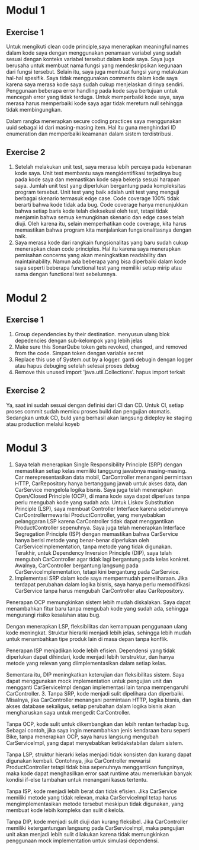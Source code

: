 # Modul 1
## Exercise 1
Untuk mengikuti clean code principle,saya menerapkan meaningful names dalam kode saya dengan menggunakan penamaan variabel yang sudah sesuai dengan konteks variabel tersebut dalam kode saya. Saya juga berusaha untuk membuat nama fungsi yang mendeskripsikan kegunaan dari fungsi tersebut. Selain itu, saya juga membuat fungsi yang melakukan hal-hal spesifik. Saya tidak menggunakan comments dalam kode saya karena saya merasa kode saya sudah cukup menjelaskan dirinya sendiri. Penggunaan beberapa error handling pada kode saya bertujuan untuk mencegah error yang tidak terduga. Untuk memperbaiki kode saya, saya merasa harus memperbaiki kode saya agar tidak mereturn null sehingga tidak membingungkan.

Dalam rangka menerapkan secure coding practices saya menggunakan uuid sebagai id dari masing-masing item. Hal itu guna menghindari ID enumeration dan memperbaiki keamanan dalam sistem terdistribusi.

## Exercise 2
1. Setelah melakukan unit test, saya merasa lebih percaya pada kebenaran kode saya. Unit test membantu saya mengidentifikasi terjadinya bug pada kode saya dan memastikan kode saya bekerja sesuai harapan saya. Jumlah unit test yang diperlukan bergantung pada kompleksitas program tersebut. Unit test yang baik adalah unit test yang menguji berbagai skenario termasuk edge case. Code coverage 100% tidak berarti bahwa kode tidak ada bug. Code coverage hanya menunjukkan bahwa setiap baris kode telah dieksekusi oleh test, tetapi tidak menjamin bahwa semua kemungkinan skenario dan edge cases telah diuji. Oleh karena itu, selain memperhatikan code coverage, kita harus memastikan bahwa program kita menjalankan fungsionalitasnya dengan baik.
2. Saya merasa kode dari rangkain fungsionalitas yang baru sudah cukup menerapkan clean code principles. Hal itu karena saya menerapkan pemisahan concerns yang akan meningkatkan readability dan maintainability. Namun ada beberapa yang bisa diperbaiki dalam kode saya seperti beberapa functional test yang memiliki setup mirip atau sama dengan functional test sebelumnya.

# Modul 2
## Exercise 1
1. Group dependencies by their destination.
menyusun ulang blok depedencies dengan sub-kelompok yang lebih jelas
2. Make sure this SonarQube token gets revoked, changed, and removed from the code.
Simpan token dengan variable secret
3. Replace this use of System.out by a logger.
ganti debugin dengan logger atau hapus debuging setelah selesai proses debug
4. Remove this unused import 'java.util.Collections'.
hapus import terkait

## Exercise 2
Ya, saat ini sudah sesuai dengan definisi dari CI dan CD. Untuk CI, setiap proses commit sudah memicu proses build dan pengujian otomatis. Sedangkan untuk CD, buld yang berhasil akan langsung dideploy ke staging atau production melalui koyeb

# Modul 3
1. Saya telah menerapkan Single Responsibility Principle (SRP) dengan memastikan setiap kelas memiliki tanggung jawabnya masing-masing. Car merepresentasikan data mobil, CarController menangani permintaan HTTP, CarRepository hanya bertanggung jawab untuk akses data, dan CarService mengelola logika bisnis.
Saya juga telah menerapkan Open/Closed Principle (OCP), di mana kode saya dapat diperluas tanpa perlu mengubah kode yang sudah ada.
Untuk Liskov Substitution Principle (LSP), saya membuat Controller Interface karena sebelumnya CarControllermewarisi ProductController, yang menyebabkan pelanggaran LSP karena CarController tidak dapat menggantikan ProductController sepenuhnya.
Saya juga telah menerapkan Interface Segregation Principle (ISP) dengan memastikan bahwa CarService hanya berisi metode yang benar-benar diperlukan oleh CarServiceImplementation, tanpa metode yang tidak digunakan.
Terakhir, untuk Dependency Inversion Principle (DIP), saya telah mengubah CarController agar tidak lagi bergantung pada kelas konkret. Awalnya, CarController bergantung langsung pada CarServiceImplementation, tetapi kini bergantung pada CarService.
2. Implementasi SRP dalam kode saya mempermudah pemeliharaan. Jika terdapat perubahan dalam logika bisnis, saya hanya perlu memodifikasi CarService tanpa harus mengubah CarController atau CarRepository.

Penerapan OCP memungkinkan sistem lebih mudah diskalakan. Saya dapat menambahkan fitur baru tanpa mengubah kode yang sudah ada, sehingga mengurangi risiko kesalahan atau bug.

Dengan menerapkan LSP, fleksibilitas dan kemampuan penggunaan ulang kode meningkat. Struktur hierarki menjadi lebih jelas, sehingga lebih mudah untuk menambahkan tipe produk lain di masa depan tanpa konflik.

Penerapan ISP menjadikan kode lebih efisien. Dependensi yang tidak diperlukan dapat dihindari, kode menjadi lebih terstruktur, dan hanya metode yang relevan yang diimplementasikan dalam setiap kelas.

Sementara itu, DIP meningkatkan keterujian dan fleksibilitas sistem. Saya dapat menggunakan mock implementation untuk pengujian unit dan mengganti CarServiceImpl dengan implementasi lain tanpa mempengaruhi CarController.
3. Tanpa SRP, kode menjadi sulit dipelihara dan diperbaiki. Misalnya, jika CarController menangani permintaan HTTP, logika bisnis, dan akses database sekaligus, setiap perubahan dalam logika bisnis akan mengharuskan saya untuk mengedit CarController.

Tanpa OCP, kode sulit untuk dikembangkan dan lebih rentan terhadap bug. Sebagai contoh, jika saya ingin menambahkan jenis kendaraan baru seperti Bike, tanpa menerapkan OCP, saya harus langsung mengubah CarServiceImpl, yang dapat menyebabkan ketidakstabilan dalam sistem.

Tanpa LSP, struktur hierarki kelas menjadi tidak konsisten dan kurang dapat digunakan kembali. Contohnya, jika CarController mewarisi ProductController tetapi tidak bisa sepenuhnya menggantikan fungsinya, maka kode dapat menghasilkan error saat runtime atau memerlukan banyak kondisi if-else tambahan untuk menangani kasus tertentu.

Tanpa ISP, kode menjadi lebih berat dan tidak efisien. Jika CarService memiliki metode yang tidak relevan, maka CarServiceImpl tetap harus mengimplementasikan metode tersebut meskipun tidak digunakan, yang membuat kode lebih kompleks dan sulit dikelola.

Tanpa DIP, kode menjadi sulit diuji dan kurang fleksibel. Jika CarController memiliki ketergantungan langsung pada CarServiceImpl, maka pengujian unit akan menjadi lebih sulit dilakukan karena tidak memungkinkan penggunaan mock implementation untuk simulasi dependensi.
